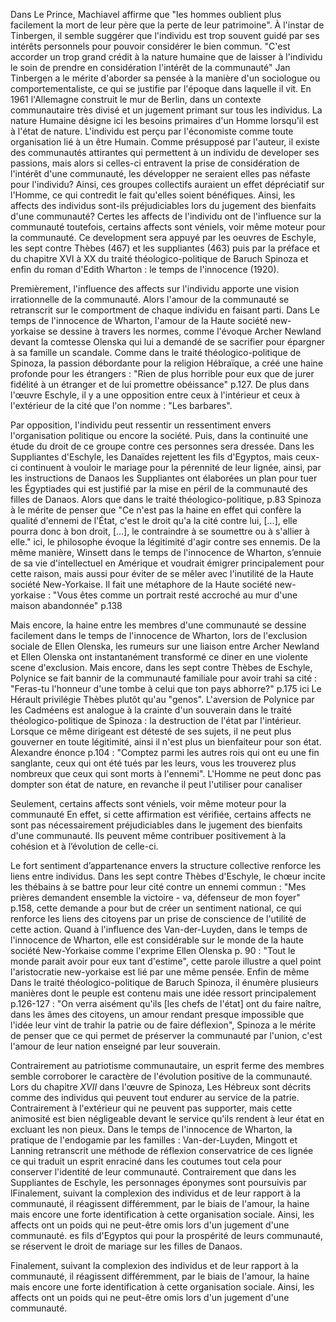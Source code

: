 Dans Le Prince, Machiavel affirme que "les hommes oublient plus facilement la mort de leur père que la perte de leur patrimoine". À l'instar de Tinbergen, il semble suggérer que l'individu est trop souvent guidé par ses intérêts personnels pour pouvoir considérer le bien commun.
"C'est accorder un trop grand crédit à la nature humaine que de laisser à l'individu le soin de prendre en considération l'intérêt de la communauté" 
Jan Tinbergen a le mérite d'aborder sa pensée à la manière d'un sociologue ou comportementaliste, ce qui se justifie par l'époque dans laquelle il vit. En 1961 l'Allemagne construit le mur de Berlin, dans un contexte communautaire très divisé et un jugement primant sur tous les individus. 
La nature Humaine désigne ici les besoins primaires d'un Homme lorsqu'il est à l'état de nature. 
L'individu est perçu par l'économiste comme toute organisation lié à un être Humain.
Comme présupposé par l'auteur, il existe des communautés attirantes qui permettent à un individu de developer ses passions, mais alors si celles-ci entravent la prise de considération de l'intérêt d'une communauté, les développer ne seraient elles pas néfaste pour l'individu? Ainsi, ces groupes collectifs auraient un effet dépréciatif sur l'Homme, ce qui contredit le fait qu'elles soient bénéfiques. 
Ainsi, les affects des individus sont-ils préjudiciables lors du jugement des bienfaits d'une communauté? 
Certes les affects de l'individu ont de l'influence sur la communauté toutefois, certains affects sont véniels, voir même moteur pour la communauté. 
Ce development sera appuyé par les oeuvres de Eschyle, les sept contre Thèbes (467) et les suppliantes (463) puis par la préface et du chapitre XVI à XX du traité théologico-politique de Baruch Spinoza et enfin du roman d'Edith Wharton : le temps de l'innocence (1920).

Premièrement, l'influence des affects sur l'individu apporte une vision irrationnelle de la communauté.
Alors l'amour de la communauté se retranscrit sur le comportment de chaque individu en faisant parti. Dans Le temps de l'innocence de Wharton, l'amour de la Haute société new-yorkaise se dessine à travers les normes, comme l'évoque Archer Newland devant la comtesse Olenska qui lui a demandé de se sacrifier pour épargner à sa famille un scandale. Comme dans le traité théologico-politique de Spinoza, la passion débordante pour la religion Hébraïque, a créé une haine profonde pour les étrangers : "Rien de plus horrible pour eux que de jurer fidélité à un étranger et de lui promettre obéissance" p.127. De plus dans l'œuvre Eschyle, il y a une opposition entre ceux à l'intérieur et ceux à l'extérieur de la cité que l'on nomme : "Les barbares".

Par opposition, l'individu peut ressentir un ressentiment envers l'organisation politique ou encore la société. Puis, dans la continuité une étude du droit de ce groupe contre ces personnes sera dressée. 
Dans les Suppliantes d'Eschyle, les Danaïdes rejettent les fils d'Egyptos, mais ceux-ci continuent à vouloir le mariage pour la pérennité de leur lignée, ainsi, par les instructions de Danaos les Suppliantes ont élaborées un plan pour tuer les Égyptiades qui est justifié par la mise en péril de la communauté des filles de Danaos. Alors que dans le traité théologico-politique, p.83 Spinoza à le mérite de penser que "Ce n'est pas la haine en effet qui confère la qualité d'ennemi de l'État, c'est le droit qu'a la cité contre lui, \[..\.], elle pourra donc à bon droit, \[...\], le contraindre à se soumettre ou à s'allier à elle." ici, le philosophe évoque la légitimité d'agir contre ses ennemis. De la même manière,  Winsett dans le temps de l'innocence de Wharton, s’ennuie de sa vie d'intellectuel en Amérique et voudrait émigrer principalement pour cette raison, mais aussi pour éviter de se mêler avec l'inutilité de la Haute société New-Yorkaise. Il fait une métaphore de la Haute société new-yorkaise : "Vous êtes comme un portrait resté accroché au mur d'une maison abandonnée" p.138

Mais encore, la haine entre les membres d'une communauté se dessine facilement dans le temps de l'innocence de Wharton, lors de l'exclusion sociale de Ellen Olenska, les rumeurs sur une liaison entre Archer Newland et Ellen Olenska ont instantanément transformé ce diner en une violente scene d'exclusion. Mais encore, dans les sept contre Thèbes de Eschyle, Polynice se fait bannir de la communauté familiale pour avoir trahi sa cité : "Feras-tu l'honneur d'une tombe à celui que ton pays abhorre?" p.175 ici Le Hérault privilégie Thèbes plutôt qu'au "genos". L'aversion de Polynice par les Cadméens est analogue à la crainte d'un souverain dans le traité théologico-politique de Spinoza : la destruction de l'état par l'intérieur. Lorsque ce même dirigeant est détesté de ses sujets, il ne peut plus gouverner en toute légitimité, ainsi il n'est plus un bienfaiteur pour son état. Alexandre énonce p.104 : "Comptez parmi les autres rois qui ont eu une fin sanglante, ceux qui ont été tués par les leurs, vous les trouverez plus nombreux que ceux qui sont morts à l'ennemi". 
L'Homme ne peut donc pas dompter son état de nature, en revanche il peut l'utiliser pour canaliser 

Seulement, certains affects sont véniels, voir même moteur pour la communauté
En effet, si cette affirmation est vérifiée, certains affects ne sont pas nécessairement préjudiciables dans le jugement des bienfaits d'une communauté. Ils peuvent même contribuer positivement à la cohésion et à l’évolution de celle-ci.

Le fort sentiment d’appartenance envers la structure collective renforce les liens entre individus. Dans les sept contre Thèbes d'Eschyle, le chœur incite les thébains à se battre pour leur cité contre un ennemi commun : "Mes prières demandent ensemble la victoire - va, défenseur de mon foyer" p.158, cette demande a pour but de créer un sentiment national, ce qui renforce les liens des citoyens par un prise de conscience de l'utilité de cette action. Quand à l'influence des Van-der-Luyden, dans le temps de l'innocence de Wharton, elle est considérable sur le monde de la haute société New-Yorkaise comme l'exprime Ellen Olenska p. 90 : "Tout le monde parait avoir pour eux tant d'estime", cette parole illustre a quel point l'aristocratie new-yorkaise est lié par une même pensée. Enfin de même Dans le traité théologico-politique de Baruch Spinoza, il énumère plusieurs manières dont le peuple est contenu mais une idée ressort principalement p.126-127 : "On verra aisément qu'ils \[les chefs de l'état\] ont du faire naître, dans les âmes des citoyens, un amour rendant presque impossible que l'idée leur vint de trahir la patrie ou de faire déflexion", Spinoza a le mérite de penser que ce qui permet de préserver la communauté par l'union, c'est l'amour de leur nation enseigné par leur souverain. 

Contrairement au patriotisme communautaire, un esprit ferme des membres semble corroborer le caractère de l'évolution positive de la communauté. 
Lors du chapitre $XVII$ dans l'œuvre de Spinoza, Les Hébreux sont décrits comme des individus qui peuvent tout endurer au service de la patrie. Contrairement à l'extérieur qui ne peuvent pas supporter, mais cette animosité est bien négligeable devant le service qu'ils rendent à leur état en excluant les non pieux. Dans le temps de l'innocence de Wharton, la pratique de l'endogamie par les familles : Van-der-Luyden, Mingott et Lanning retranscrit une méthode de réflexion conservatrice de ces lignée ce qui traduit un esprit enraciné dans les coutumes tout cela pour conserver l'identité de leur communauté. Contrairement que dans les Suppliantes de Eschyle, les personnages éponymes sont poursuivis par lFinalement, suivant la complexion des individus et de leur rapport à la communauté, il réagissent différemment, par le biais de l'amour, la haine mais encore une forte identification à cette organisation sociale. Ainsi, les affects ont un poids qui ne peut-être omis lors d'un jugement d'une communauté. es fils d'Egyptos qui pour la prospérité de leurs communauté, se réservent le droit de mariage sur les filles de Danaos.

Finalement, suivant la complexion des individus et de leur rapport à la communauté, il réagissent différemment, par le biais de l'amour, la haine mais encore une forte identification à cette organisation sociale. Ainsi, les affects ont un poids qui ne peut-être omis lors d'un jugement d'une communauté. 